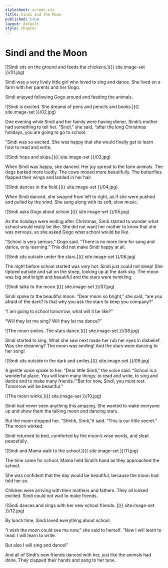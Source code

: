 ```yaml
---
stylesheet: screen.css
title: Sindi and the Moon
published: true
layout: default
style: chapter
---
```


# Sindi and the Moon

![Sindi sits on the ground and feeds the chickens.]({{ site.image-set }}/01.jpg)

Sindi was a very lively little girl who loved to sing and dance. She lived on a farm with her parents and her Gogo.

Sindi enjoyed following Gogo around and feeding the animals. 

![Sindi is excited. She dreams of pens and pencils and books.]({{ site.image-set }}/02.jpg)

One evening while Sindi and her family were having dinner, Sindi’s mother had something to tell her. “Sindi,” she said, “after the long Christmas holidays, you are going to go to school.

”Sindi was so excited. She was happy that she would finally get to learn how to read and write.


![Sindi hops and skips.]({{ site.image-set }}/03.jpg)

When Sindi was happy, she danced. Her joy spread to the farm animals. The dogs barked more loudly. The cows mooed more beautifully. The butterflies flapped their wings and landed in her hair.

![Sindi dances in the field.]({{ site.image-set }}/04.jpg)

When Sindi danced, she swayed from left to right, as if she were pushed and pulled by the wind. She sang along with its soft, slow music.

![Sindi asks Gogo about school.]({{ site.image-set }}/05.jpg)

As the holidays were ending after Christmas, Sindi started to wonder what school would really be like. She did not want her mother to know that she was nervous, so she asked Gogo what school would be like.

“School is very serious,” Gogo said. “There is no more time for song and dance, only learning.” This did not make Sindi happy at all.

![Sindi sits outside under the stars.]({{ site.image-set }}/06.jpg)

The night before school started was very hot. Sindi just could not sleep! She tiptoed outside and sat on the stoep, looking up at the dark sky. The moon was big and bright and beautiful and the stars were twinkling.

![Sindi talks to the moon.]({{ site.image-set }}/07.jpg)

Sindi spoke to the beautiful moon. “Dear moon so bright,” she said, “are you afraid of the dark? Is that why you ask the stars to keep you company?”

“I am going to school tomorrow, what will it be like?”  

“Will they let me sing? Will they let me dance?”

![The moon smiles. The stars dance.]({{ site.image-set }}/08.jpg)

Sindi started to sing. What she saw next made her rub her eyes in disbelief. Was she dreaming? The moon was smiling! And the stars were dancing to her song!

![Sindi sits outside in the dark and smiles.]({{ site.image-set }}/09.jpg)

A gentle voice spoke to her. “Dear little Sindi,” the voice said. “School is a wonderful place. You will learn many things: to read and write, to sing and dance and to make many friends.”“But for now, Sindi, you must rest. Tomorrow will be beautiful.”


![The moon winks.]({{ site.image-set }}/10.jpg)

Sindi had never seen anything this amazing. She wanted to wake everyone up and show them the talking moon and dancing stars. 

But the moon stopped her. “Shhhh, Sindi,”it said. “This is our little secret.” The moon winked.

Sindi returned to bed, comforted by the moon’s wise words, and slept peacefully.

![Sindi and Mama walk to the school.]({{ site.image-set }}/11.jpg)

The time came for school. Mama held Sindi’s hand as they approached the school.

She was confident that the day would be beautiful, because the moon had told her so. 

Children were arriving with their mothers and fathers. They all looked excited. Sindi could not wait to make friends.

![Sindi dances and sings with her new school friends. ]({{ site.image-set }}/12.jpg)

By lunch time, Sindi loved everything about school.

“I wish the moon could see me now,” she said to herself. “Now I will learn to read. I will learn to write.

But also I will sing and dance!”

And all of Sindi’s new friends danced with her, just like the animals had done. They clapped their hands and sang to her tune.
